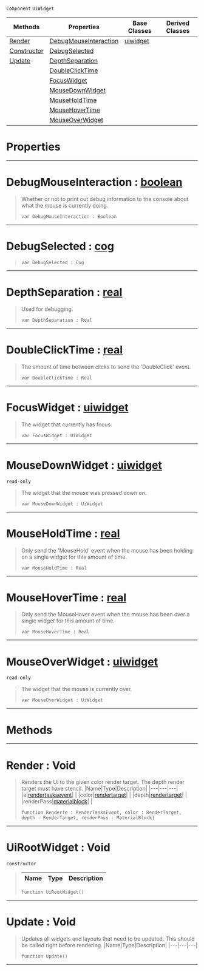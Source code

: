  `Component` `UiWidget`



|Methods|Properties|Base Classes|Derived Classes|
|---|---|---|---|
|[ Render](https://github.com/zeroengineteam/ZeroDocs/blob/master/code_reference/class_reference/uirootwidget.markdown#render-void)|[ DebugMouseInteraction](https://github.com/zeroengineteam/ZeroDocs/blob/master/code_reference/class_reference/uirootwidget.markdown#debugmouseinteraction-ze)|[uiwidget](https://github.com/zeroengineteam/ZeroDocs/blob/master/code_reference/class_reference/uiwidget.markdown)| |
|[ Constructor](https://github.com/zeroengineteam/ZeroDocs/blob/master/code_reference/class_reference/uirootwidget.markdown#uirootwidget-void)|[ DebugSelected](https://github.com/zeroengineteam/ZeroDocs/blob/master/code_reference/class_reference/uirootwidget.markdown#debugselected-zero-engin)| | |
|[ Update](https://github.com/zeroengineteam/ZeroDocs/blob/master/code_reference/class_reference/uirootwidget.markdown#update-void)|[ DepthSeparation](https://github.com/zeroengineteam/ZeroDocs/blob/master/code_reference/class_reference/uirootwidget.markdown#depthseparation-zero-eng)| | |
| |[ DoubleClickTime](https://github.com/zeroengineteam/ZeroDocs/blob/master/code_reference/class_reference/uirootwidget.markdown#doubleclicktime-zero-eng)| | |
| |[ FocusWidget](https://github.com/zeroengineteam/ZeroDocs/blob/master/code_reference/class_reference/uirootwidget.markdown#focuswidget-zero-engine)| | |
| |[ MouseDownWidget](https://github.com/zeroengineteam/ZeroDocs/blob/master/code_reference/class_reference/uirootwidget.markdown#mousedownwidget-zero-eng)| | |
| |[ MouseHoldTime](https://github.com/zeroengineteam/ZeroDocs/blob/master/code_reference/class_reference/uirootwidget.markdown#mouseholdtime-zero-engin)| | |
| |[ MouseHoverTime](https://github.com/zeroengineteam/ZeroDocs/blob/master/code_reference/class_reference/uirootwidget.markdown#mousehovertime-zero-engi)| | |
| |[ MouseOverWidget](https://github.com/zeroengineteam/ZeroDocs/blob/master/code_reference/class_reference/uirootwidget.markdown#mouseoverwidget-zero-eng)| | |


 #  Properties


---  
 #  DebugMouseInteraction : [boolean](https://github.com/zeroengineteam/ZeroDocs/blob/master/code_reference/nada_base_types/boolean.markdown)

> Whether or not to print out debug information to the console about what the mouse is currently doing.
> ``` lang=cpp, name=Nada
> var DebugMouseInteraction : Boolean


---  
 #  DebugSelected : [cog](https://github.com/zeroengineteam/ZeroDocs/blob/master/code_reference/class_reference/cog.markdown)

> 
> ``` lang=cpp, name=Nada
> var DebugSelected : Cog


---  
 #  DepthSeparation : [real](https://github.com/zeroengineteam/ZeroDocs/blob/master/code_reference/nada_base_types/real.markdown)

> Used for debugging.
> ``` lang=cpp, name=Nada
> var DepthSeparation : Real


---  
 #  DoubleClickTime : [real](https://github.com/zeroengineteam/ZeroDocs/blob/master/code_reference/nada_base_types/real.markdown)

> The amount of time between clicks to send the 'DoubleClick' event.
> ``` lang=cpp, name=Nada
> var DoubleClickTime : Real


---  
 #  FocusWidget : [uiwidget](https://github.com/zeroengineteam/ZeroDocs/blob/master/code_reference/class_reference/uiwidget.markdown)

> The widget that currently has focus.
> ``` lang=cpp, name=Nada
> var FocusWidget : UiWidget


---  
 #  MouseDownWidget : [uiwidget](https://github.com/zeroengineteam/ZeroDocs/blob/master/code_reference/class_reference/uiwidget.markdown)

 `read-only`

> The widget that the mouse was pressed down on.
> ``` lang=cpp, name=Nada
> var MouseDownWidget : UiWidget


---  
 #  MouseHoldTime : [real](https://github.com/zeroengineteam/ZeroDocs/blob/master/code_reference/nada_base_types/real.markdown)

> Only send the 'MouseHold' event when the mouse has been holding on a single widget for this amount of time.
> ``` lang=cpp, name=Nada
> var MouseHoldTime : Real


---  
 #  MouseHoverTime : [real](https://github.com/zeroengineteam/ZeroDocs/blob/master/code_reference/nada_base_types/real.markdown)

> Only send the MouseHover event when the mouse has been over a single widget for this amount of time.
> ``` lang=cpp, name=Nada
> var MouseHoverTime : Real


---  
 #  MouseOverWidget : [uiwidget](https://github.com/zeroengineteam/ZeroDocs/blob/master/code_reference/class_reference/uiwidget.markdown)

 `read-only`

> The widget that the mouse is currently over.
> ``` lang=cpp, name=Nada
> var MouseOverWidget : UiWidget


---  
 #  Methods


---  
 #  Render : Void

> Renders the Ui to the given color render target. The depth render target must have stencil.
> |Name|Type|Description|
> |---|---|---|
> |e|[rendertasksevent](https://github.com/zeroengineteam/ZeroDocs/blob/master/code_reference/class_reference/rendertasksevent.markdown)| |
> |color|[rendertarget](https://github.com/zeroengineteam/ZeroDocs/blob/master/code_reference/class_reference/rendertarget.markdown)| |
> |depth|[rendertarget](https://github.com/zeroengineteam/ZeroDocs/blob/master/code_reference/class_reference/rendertarget.markdown)| |
> |renderPass|[materialblock](https://github.com/zeroengineteam/ZeroDocs/blob/master/code_reference/class_reference/materialblock.markdown)| |
> ``` lang=cpp, name=Nada
> function Render(e : RenderTasksEvent, color : RenderTarget, depth : RenderTarget, renderPass : MaterialBlock)
> ``` 


---  
 #  UiRootWidget : Void

 `constructor`

> 
> |Name|Type|Description|
> |---|---|---|
> ``` lang=cpp, name=Nada
> function UiRootWidget()
> ``` 


---  
 #  Update : Void

> Updates all widgets and layouts that need to be updated. This should be called right before rendering.
> |Name|Type|Description|
> |---|---|---|
> ``` lang=cpp, name=Nada
> function Update()
> ``` 


---  
 

 